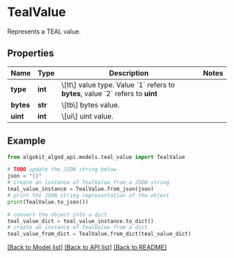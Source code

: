 # TealValue

Represents a TEAL value.

## Properties

Name | Type | Description | Notes
------------ | ------------- | ------------- | -------------
**type** | **int** | \\[tt\\] value type. Value &#x60;1&#x60; refers to **bytes**, value &#x60;2&#x60; refers to **uint** | 
**bytes** | **str** | \\[tb\\] bytes value. | 
**uint** | **int** | \\[ui\\] uint value. | 

## Example

```python
from algokit_algod_api.models.teal_value import TealValue

# TODO update the JSON string below
json = "{}"
# create an instance of TealValue from a JSON string
teal_value_instance = TealValue.from_json(json)
# print the JSON string representation of the object
print(TealValue.to_json())

# convert the object into a dict
teal_value_dict = teal_value_instance.to_dict()
# create an instance of TealValue from a dict
teal_value_from_dict = TealValue.from_dict(teal_value_dict)
```
[[Back to Model list]](../README.md#documentation-for-models) [[Back to API list]](../README.md#documentation-for-api-endpoints) [[Back to README]](../README.md)


